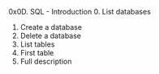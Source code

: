 0x0D. SQL - Introduction
0. List databases
1. Create a database
2. Delete a database
3. List tables
4. First table
5. Full description